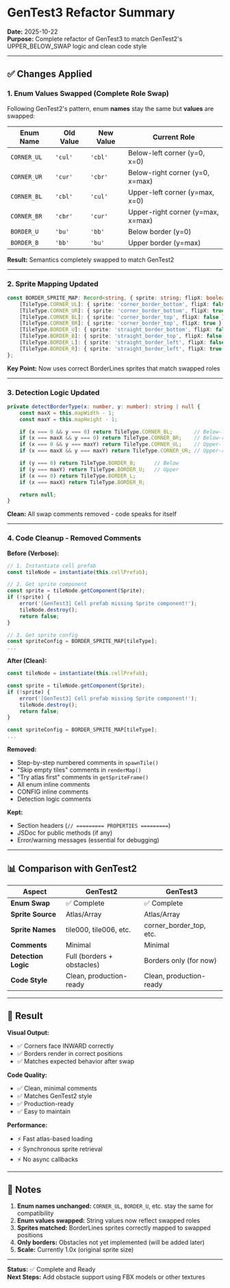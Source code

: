 # GenTest3 Refactor Summary

**Date:** 2025-10-22  
**Purpose:** Complete refactor of GenTest3 to match GenTest2's UPPER_BELOW_SWAP logic and clean code style

---

## ✅ Changes Applied

### 1. Enum Values Swapped (Complete Role Swap)

Following GenTest2's pattern, enum **names** stay the same but **values** are swapped:

| Enum Name | Old Value | New Value | Current Role |
|-----------|-----------|-----------|--------------|
| `CORNER_UL` | `'cul'` | `'cbl'` | Below-left corner (y=0, x=0) |
| `CORNER_UR` | `'cur'` | `'cbr'` | Below-right corner (y=0, x=max) |
| `CORNER_BL` | `'cbl'` | `'cul'` | Upper-left corner (y=max, x=0) |
| `CORNER_BR` | `'cbr'` | `'cur'` | Upper-right corner (y=max, x=max) |
| `BORDER_U` | `'bu'` | `'bb'` | Below border (y=0) |
| `BORDER_B` | `'bb'` | `'bu'` | Upper border (y=max) |

**Result:** Semantics completely swapped to match GenTest2

---

### 2. Sprite Mapping Updated

```typescript
const BORDER_SPRITE_MAP: Record<string, { sprite: string; flipX: boolean }> = {
    [TileType.CORNER_UL]: { sprite: 'corner_border_bottom', flipX: false },  // y=0 left
    [TileType.CORNER_UR]: { sprite: 'corner_border_bottom', flipX: true },   // y=0 right
    [TileType.CORNER_BL]: { sprite: 'corner_border_top', flipX: false },     // y=max left
    [TileType.CORNER_BR]: { sprite: 'corner_border_top', flipX: true },      // y=max right
    [TileType.BORDER_U]: { sprite: 'straight_border_bottom', flipX: false }, // y=0
    [TileType.BORDER_B]: { sprite: 'straight_border_top', flipX: false },    // y=max
    [TileType.BORDER_L]: { sprite: 'straight_border_left', flipX: false },
    [TileType.BORDER_R]: { sprite: 'straight_border_left', flipX: true },
};
```

**Key Point:** Now uses correct BorderLines sprites that match swapped roles

---

### 3. Detection Logic Updated

```typescript
private detectBorderType(x: number, y: number): string | null {
    const maxX = this.mapWidth - 1;
    const maxY = this.mapHeight - 1;

    if (x === 0 && y === 0) return TileType.CORNER_BL;       // Below-left
    if (x === maxX && y === 0) return TileType.CORNER_BR;    // Below-right
    if (x === 0 && y === maxY) return TileType.CORNER_UL;    // Upper-left
    if (x === maxX && y === maxY) return TileType.CORNER_UR; // Upper-right

    if (y === 0) return TileType.BORDER_B;      // Below
    if (y === maxY) return TileType.BORDER_U;   // Upper
    if (x === 0) return TileType.BORDER_L;
    if (x === maxX) return TileType.BORDER_R;

    return null;
}
```

**Clean:** All swap comments removed - code speaks for itself

---

### 4. Code Cleanup - Removed Comments

**Before (Verbose):**
```typescript
// 1. Instantiate cell prefab
const tileNode = instantiate(this.cellPrefab);

// 2. Get sprite component
const sprite = tileNode.getComponent(Sprite);
if (!sprite) {
    error('[GenTest3] Cell prefab missing Sprite component!');
    tileNode.destroy();
    return false;
}

// 3. Get sprite config
const spriteConfig = BORDER_SPRITE_MAP[tileType];
...
```

**After (Clean):**
```typescript
const tileNode = instantiate(this.cellPrefab);

const sprite = tileNode.getComponent(Sprite);
if (!sprite) {
    error('[GenTest3] Cell prefab missing Sprite component!');
    tileNode.destroy();
    return false;
}

const spriteConfig = BORDER_SPRITE_MAP[tileType];
...
```

**Removed:**
- Step-by-step numbered comments in `spawnTile()`
- "Skip empty tiles" comments in `renderMap()`
- "Try atlas first" comments in `getSpriteFrame()`
- All enum inline comments
- CONFIG inline comments
- Detection logic comments

**Kept:**
- Section headers (`// ========= PROPERTIES =========`)
- JSDoc for public methods (if any)
- Error/warning messages (essential for debugging)

---

## 📊 Comparison with GenTest2

| Aspect | GenTest2 | GenTest3 |
|--------|----------|----------|
| **Enum Swap** | ✅ Complete | ✅ Complete |
| **Sprite Source** | Atlas/Array | Atlas/Array |
| **Sprite Names** | tile000, tile006, etc. | corner_border_top, etc. |
| **Comments** | Minimal | Minimal |
| **Detection Logic** | Full (borders + obstacles) | Borders only (for now) |
| **Code Style** | Clean, production-ready | Clean, production-ready |

---

## 🎯 Result

**Visual Output:**
- ✅ Corners face INWARD correctly
- ✅ Borders render in correct positions
- ✅ Matches expected behavior after swap

**Code Quality:**
- ✅ Clean, minimal comments
- ✅ Matches GenTest2 style
- ✅ Production-ready
- ✅ Easy to maintain

**Performance:**
- ⚡ Fast atlas-based loading
- ⚡ Synchronous sprite retrieval
- ⚡ No async callbacks

---

## 📝 Notes

1. **Enum names unchanged:** `CORNER_UL`, `BORDER_U`, etc. stay the same for compatibility
2. **Enum values swapped:** String values now reflect swapped roles
3. **Sprites matched:** BorderLines sprites correctly mapped to swapped positions
4. **Only borders:** Obstacles not yet implemented (will be added later)
5. **Scale:** Currently 1.0x (original sprite size)

---

**Status:** ✅ Complete and Ready  
**Next Steps:** Add obstacle support using FBX models or other textures
